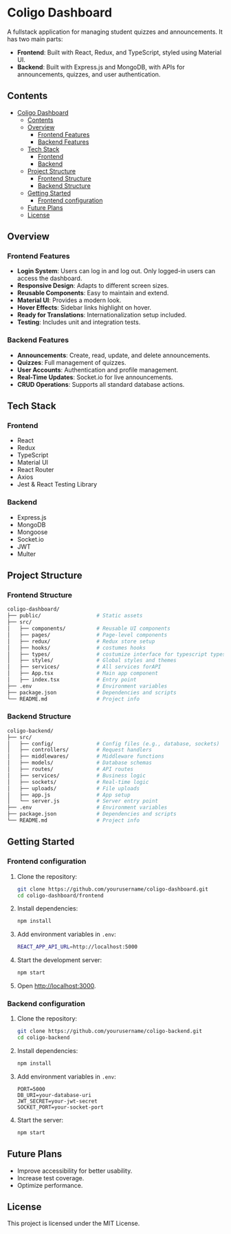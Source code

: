 # Coligo Dashboard

A fullstack application for managing student quizzes and announcements. It has two main parts:

- **Frontend**: Built with React, Redux, and TypeScript, styled using Material UI.
- **Backend**: Built with Express.js and MongoDB, with APIs for announcements, quizzes, and user authentication.

## Contents

- [Coligo Dashboard](#coligo-dashboard)
  - [Contents](#contents)
  - [Overview](#overview)
    - [Frontend Features](#frontend-features)
    - [Backend Features](#backend-features)
  - [Tech Stack](#tech-stack)
    - [Frontend](#frontend)
    - [Backend](#backend)
  - [Project Structure](#project-structure)
    - [Frontend Structure](#frontend-structure)
    - [Backend Structure](#backend-structure)
  - [Getting Started](#getting-started)
    - [Frontend configuration](#frontend-configuration)
  - [Future Plans](#future-plans)
  - [License](#license)

## Overview

### Frontend Features

- **Login System**: Users can log in and log out. Only logged-in users can access the dashboard.
- **Responsive Design**: Adapts to different screen sizes.
- **Reusable Components**: Easy to maintain and extend.
- **Material UI**: Provides a modern look.
- **Hover Effects**: Sidebar links highlight on hover.
- **Ready for Translations**: Internationalization setup included.
- **Testing**: Includes unit and integration tests.

### Backend Features

- **Announcements**: Create, read, update, and delete announcements.
- **Quizzes**: Full management of quizzes.
- **User Accounts**: Authentication and profile management.
- **Real-Time Updates**: Socket.io for live announcements.
- **CRUD Operations**: Supports all standard database actions.

## Tech Stack

### Frontend

- React
- Redux
- TypeScript
- Material UI
- React Router
- Axios
- Jest & React Testing Library

### Backend

- Express.js
- MongoDB
- Mongoose
- Socket.io
- JWT
- Multer

## Project Structure

### Frontend Structure

```bash
coligo-dashboard/
├── public/                  # Static assets
├── src/
│   ├── components/          # Reusable UI components
│   ├── pages/               # Page-level components
│   ├── redux/               # Redux store setup
│   ├── hooks/               # costumes hooks
│   ├── types/               # costumize interface for typescript types
│   ├── styles/              # Global styles and themes
│   ├── services/            # All services forAPI
│   ├── App.tsx              # Main app component
│   ├── index.tsx            # Entry point
├── .env                     # Environment variables
├── package.json             # Dependencies and scripts
└── README.md                # Project info
```

### Backend Structure

```bash
coligo-backend/
├── src/
│   ├── config/              # Config files (e.g., database, sockets)
│   ├── controllers/         # Request handlers
│   ├── middlewares/         # Middleware functions
│   ├── models/              # Database schemas
│   ├── routes/              # API routes
│   ├── services/            # Business logic
│   ├── sockets/             # Real-time logic
│   ├── uploads/             # File uploads
│   ├── app.js               # App setup
│   └── server.js            # Server entry point
├── .env                     # Environment variables
├── package.json             # Dependencies and scripts
└── README.md                # Project info
```

## Getting Started

### Frontend configuration

1. Clone the repository:

    ```bash
    git clone https://github.com/yourusername/coligo-dashboard.git
    cd coligo-dashboard/frontend
    ```

2. Install dependencies:

    ```bash
   npm install
   ```

3. Add environment variables in `.env`:

    ```bash
    REACT_APP_API_URL=http://localhost:5000
    ```

4. Start the development server:

    ```bash
    npm start
    ```

5. Open [http://localhost:3000](http://localhost:3000).

### Backend configuration

1. Clone the repository:

   ```bash
   git clone https://github.com/yourusername/coligo-backend.git
   cd coligo-backend
   ```

2. Install dependencies:

   ```bash
   npm install
   ```

3. Add environment variables in `.env`:

   ```env
   PORT=5000
   DB_URI=your-database-uri
   JWT_SECRET=your-jwt-secret
   SOCKET_PORT=your-socket-port
   ```

4. Start the server:

   ```bash
   npm start
   ```

## Future Plans

- Improve accessibility for better usability.
- Increase test coverage.
- Optimize performance.

## License

This project is licensed under the MIT License.
